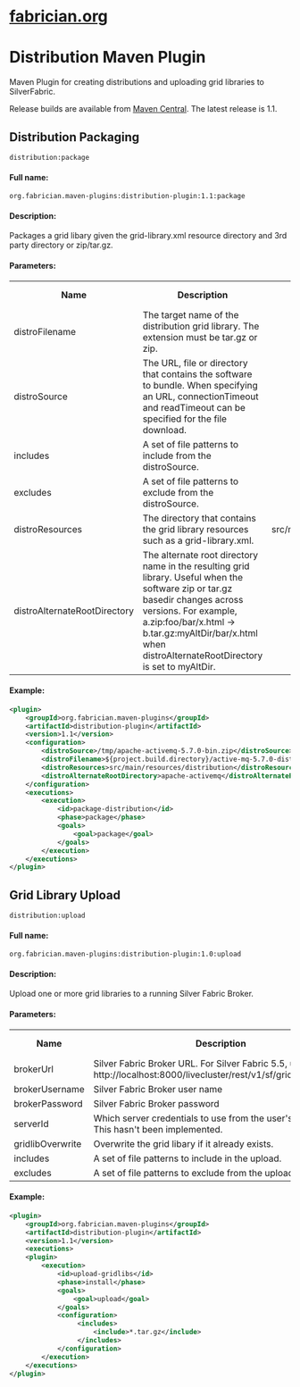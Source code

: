 [fabrician.org](http://fabrician.org/)
==========================================================================
Distribution Maven Plugin
==========================================================================

Maven Plugin for creating distributions and uploading grid libraries to SilverFabric.

Release builds are available from [Maven Central](http://search.maven.org/#search|ga|1|g%3A%22org.fabrician.maven-plugins%22).  The latest release is 1.1.

## Distribution Packaging

`distribution:package`

#### Full name:

`org.fabrician.maven-plugins:distribution-plugin:1.1:package`

#### Description:

Packages a grid libary given the grid-library.xml resource directory and 3rd party directory or zip/tar.gz.

#### Parameters:

<table>
  <tr>
    <th>Name</th><th>Description</th><th>Default Value</th><th>Version Added</th>
  </tr>
  <tr>
    <td>distroFilename</td><td>The target name of the distribution grid library.  The extension must be tar.gz or zip.</td><td></td><td>1.0</td>
  </tr>
  <tr>
    <td>distroSource</td><td>The URL, file or directory that contains the software to bundle.  When specifying an URL, connectionTimeout and readTimeout can be specified for the file download.</td><td></td><td>1.0</td>
  </tr>
  <tr>
    <td>includes</td><td>A set of file patterns to include from the distroSource.</td><td></td><td>1.2-SNAPSHOT</td>
  </tr>
  <tr>
    <td>excludes</td><td>A set of file patterns to exclude from the distroSource.</td><td></td><td>1.2-SNAPSHOT</td>
  </tr>
  <tr>
    <td>distroResources</td><td>The directory that contains the grid library resources such as a grid-library.xml.</td><td>src/main/resources/distribution</td><td>1.0</td>
  </tr>
  <tr>
    <td>distroAlternateRootDirectory</td><td>The alternate root directory name in the resulting grid library.  Useful when the software zip or tar.gz basedir changes across versions.  For example, a.zip:foo/bar/x.html -> b.tar.gz:myAltDir/bar/x.html when distroAlternateRootDirectory is set to myAltDir.</td><td></td><td>1.0</td>
  </tr>
</table>

#### Example:

```xml
<plugin>
    <groupId>org.fabrician.maven-plugins</groupId>
    <artifactId>distribution-plugin</artifactId>
    <version>1.1</version>
    <configuration>
        <distroSource>/tmp/apache-activemq-5.7.0-bin.zip</distroSource>
        <distroFilename>${project.build.directory}/active-mq-5.7.0-distro.tar.gz</distroFilename>
        <distroResources>src/main/resources/distribution</distroResources>
        <distroAlternateRootDirectory>apache-activemq</distroAlternateRootDirectory>
    </configuration>
    <executions>
        <execution>
            <id>package-distribution</id>
            <phase>package</phase>
            <goals>
                <goal>package</goal>
            </goals>
        </execution>
    </executions>
</plugin>
```

## Grid Library Upload

`distribution:upload`

#### Full name:

`org.fabrician.maven-plugins:distribution-plugin:1.0:upload`

#### Description:

Upload one or more grid libraries to a running Silver Fabric Broker.

#### Parameters:

<table>
  <tr>
    <th>Name</th><th>Description</th><th>Default Value</th><th>Version Added</th>
  </tr>
  <tr>
    <td>brokerUrl</td><td>Silver Fabric Broker URL.  For Silver Fabric 5.5, use http://localhost:8000/livecluster/rest/v1/sf/gridlibs/archives.</td><td>http://localhost:8000/livecluster/gridlibs/archives</td><td>1.0</td>
  </tr>
  <tr>
    <td>brokerUsername</td><td>Silver Fabric Broker user name</td><td>admin</td><td>1.0</td>
  </tr>
  <tr>
    <td>brokerPassword</td><td>Silver Fabric Broker password</td><td>admin</td><td>1.0</td>
  </tr>
  <tr>
    <td>serverId</td><td>Which server credentials to use from the user's settings.xml.  This hasn't been implemented.</td><td></td><td></td>
  </tr>
  <tr>
    <td>gridlibOverwrite</td><td>Overwrite the grid libary if it already exists.</td><td>false</td><td>1.0</td>
  </tr>
  <tr>
    <td>includes</td><td>A set of file patterns to include in the upload.</td><td></td><td>1.0</td>
  </tr>
  <tr>
    <td>excludes</td><td>A set of file patterns to exclude from the upload.</td><td></td><td>1.0</td>
  </tr>
</table>

#### Example:

```xml
<plugin>
    <groupId>org.fabrician.maven-plugins</groupId>
    <artifactId>distribution-plugin</artifactId>
    <version>1.1</version>
    <executions>
    <plugin> 
        <execution>
            <id>upload-gridlibs</id>
            <phase>install</phase>
            <goals>
                <goal>upload</goal>
            </goals>
            <configuration>
                 <includes>
                     <include>*.tar.gz</include>
                 </includes>
            </configuration>
        </execution>
    </executions>
</plugin>
```
